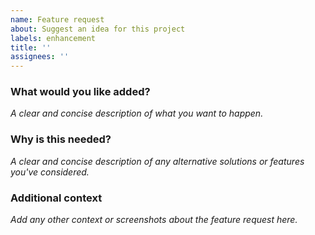 ```yaml
---
name: Feature request
about: Suggest an idea for this project
labels: enhancement
title: ''
assignees: ''
---
```


### What would you like added?

*A clear and concise description of what you want to happen.*

### Why is this needed?

*A clear and concise description of any alternative solutions or features you've considered.*

### Additional context

*Add any other context or screenshots about the feature request here.*
